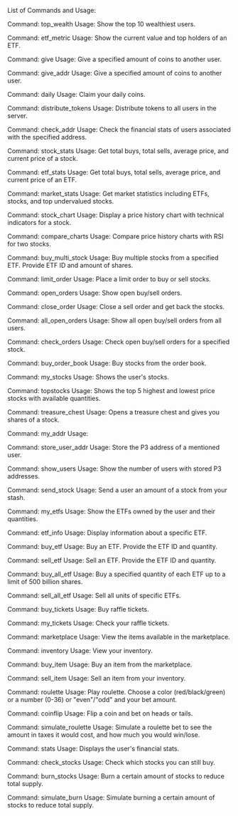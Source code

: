 List of Commands and Usage:

Command: top_wealth
Usage: Show the top 10 wealthiest users.

Command: etf_metric
Usage: Show the current value and top holders of an ETF.

Command: give
Usage: Give a specified amount of coins to another user.

Command: give_addr
Usage: Give a specified amount of coins to another user.

Command: daily
Usage: Claim your daily coins.

Command: distribute_tokens
Usage: Distribute tokens to all users in the server.

Command: check_addr
Usage: Check the financial stats of users associated with the specified address.

Command: stock_stats
Usage: Get total buys, total sells, average price, and current price of a stock.

Command: etf_stats
Usage: Get total buys, total sells, average price, and current price of an ETF.

Command: market_stats
Usage: Get market statistics including ETFs, stocks, and top undervalued stocks.

Command: stock_chart
Usage: Display a price history chart with technical indicators for a stock.

Command: compare_charts
Usage: Compare price history charts with RSI for two stocks.

Command: buy_multi_stock
Usage: Buy multiple stocks from a specified ETF. Provide ETF ID and amount of shares.

Command: limit_order
Usage: Place a limit order to buy or sell stocks.

Command: open_orders
Usage: Show open buy/sell orders.

Command: close_order
Usage: Close a sell order and get back the stocks.

Command: all_open_orders
Usage: Show all open buy/sell orders from all users.

Command: check_orders
Usage: Check open buy/sell orders for a specified stock.

Command: buy_order_book
Usage: Buy stocks from the order book.

Command: my_stocks
Usage: Shows the user's stocks.

Command: topstocks
Usage: Shows the top 5 highest and lowest price stocks with available quantities.

Command: treasure_chest
Usage: Opens a treasure chest and gives you shares of a stock.

Command: my_addr
Usage: 

Command: store_user_addr
Usage: Store the P3 address of a mentioned user.

Command: show_users
Usage: Show the number of users with stored P3 addresses.

Command: send_stock
Usage: Send a user an amount of a stock from your stash.

Command: my_etfs
Usage: Show the ETFs owned by the user and their quantities.

Command: etf_info
Usage: Display information about a specific ETF.

Command: buy_etf
Usage: Buy an ETF. Provide the ETF ID and quantity.

Command: sell_etf
Usage: Sell an ETF. Provide the ETF ID and quantity.

Command: buy_all_etf
Usage: Buy a specified quantity of each ETF up to a limit of 500 billion shares.

Command: sell_all_etf
Usage: Sell all units of specific ETFs.

Command: buy_tickets
Usage: Buy raffle tickets.

Command: my_tickets
Usage: Check your raffle tickets.

Command: marketplace
Usage: View the items available in the marketplace.

Command: inventory
Usage: View your inventory.

Command: buy_item
Usage: Buy an item from the marketplace.

Command: sell_item
Usage: Sell an item from your inventory.

Command: roulette
Usage: Play roulette. Choose a color (red/black/green) or a number (0-36) or "even"/"odd" and your bet amount.

Command: coinflip
Usage: Flip a coin and bet on heads or tails.

Command: simulate_roulette
Usage: Simulate a roulette bet to see the amount in taxes it would cost, and how much you would win/lose.

Command: stats
Usage: Displays the user\'s financial stats.

Command: check_stocks
Usage: Check which stocks you can still buy.

Command: burn_stocks
Usage: Burn a certain amount of stocks to reduce total supply.

Command: simulate_burn
Usage: Simulate burning a certain amount of stocks to reduce total supply.
